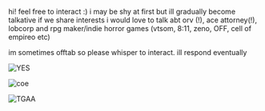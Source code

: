  hi! feel free to interact :) i may be shy at first but ill gradually become talkative if we share interests
 i would love to talk abt orv (!), ace attorney(!), lobcorp and rpg maker/indie horror games (vtsom, 8:11, zeno, OFF, cell of empireo etc)

 im sometimes offtab so please whisper to interact. ill respond eventually









![YES](https://github.com/4th-wall/4th-wall/assets/130046893/54063150-c384-4104-ba79-f43ca2085921) 

![coe](https://github.com/4th-wall/4th-wall/assets/130046893/a47c6bb0-f825-41c3-962e-4db0d3be5861)

![TGAA](https://github.com/4th-wall/4th-wall/assets/130046893/13a22e3f-4a49-402d-8a7b-631776a82447)
